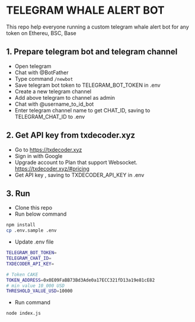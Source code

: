 # TELEGRAM WHALE ALERT BOT
This repo help everyone running a custom telegram whale alert bot for any token on Ethereu, BSC, Base

## 1. Prepare telegram bot and telegram channel
- Open telegram
- Chat with @BotFather
- Type command `/newbot`
- Save telegram bot token to TELEGRAM_BOT_TOKEN in .env
- Create a new telegram channel
- Add above telegram to channel as admin
- Chat with @username_to_id_bot
- Enter telegram channel name to get CHAT_ID, saving to TELEGRAM_CHAT_ID to .env

## 2. Get API key from txdecoder.xyz
- Go to https://txdecoder.xyz
- Sign in with Google
- Upgrade account to Plan that support Websocket. https://txdecoder.xyz/#pricing
- Get API key , saving to TXDECODER_API_KEY in .env

## 3. Run
- Clone this repo
- Run below command

```bash
npm install
cp .env.sample .env
```

- Update .env file
```bash
TELEGRAM_BOT_TOKEN=
TELEGRAM_CHAT_ID=
TXDECODER_API_KEY=

# Token CAKE
TOKEN_ADDRESS=0x0E09FaBB73Bd3Ade0a17ECC321fD13a19e81cE82
# min value 10_000 USD
THRESHOLD_VALUE_USD=10000
```

- Run command 
```bash
node index.js
```